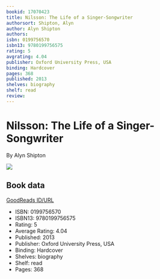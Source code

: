 ```yaml
---
bookid: 17070423
title: Nilsson: The Life of a Singer-Songwriter
authorsort: Shipton, Alyn
author: Alyn Shipton
authors: 
isbn: 0199756570
isbn13: 9780199756575
rating: 5
avgrating: 4.04
publisher: Oxford University Press, USA
binding: Hardcover
pages: 368
published: 2013
shelves: biography
shelf: read
review: 
---
```


# Nilsson: The Life of a Singer-Songwriter

By Alyn Shipton

![](../../1357704698l/17070423.jpg)

## Book data

[GoodReads ID/URL](https://www.goodreads.com/book/show/17070423)

- ISBN: 0199756570
- ISBN13: 9780199756575
- Rating: 5
- Average Rating: 4.04
- Published: 2013
- Publisher: Oxford University Press, USA
- Binding: Hardcover
- Shelves: biography
- Shelf: read
- Pages: 368

